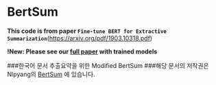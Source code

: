 # BertSum

**This code is from paper `Fine-tune BERT for Extractive Summarization`**(https://arxiv.org/pdf/1903.10318.pdf)

**!New: Please see our [full paper](https://arxiv.org/abs/1908.08345) with trained models**

###한국어 문서 추출요약을 위한 Modified BertSum
###해당 문서의 저작권은 Nlpyang의 [BertSum](https://github.com/nlpyang/BertSum) 에 있습니다.

